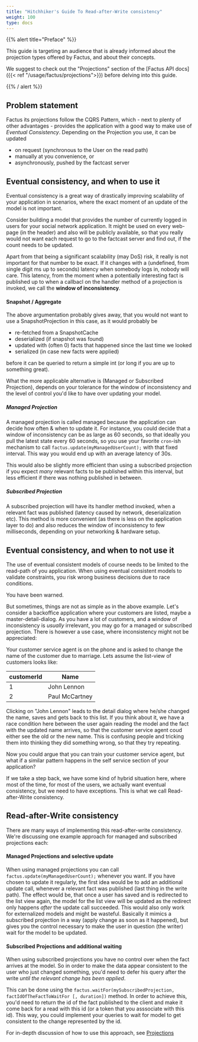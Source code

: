 ```yaml
---
title: "Hitchhiker's Guide To Read-after-Write consistency"
weight: 100
type: docs
---
```


{{% alert title="Preface" %}}

This guide is targeting an audience that is already informed about the projection types offered by Factus, and about
their concepts.

We suggest to check out the "Projections" section of the [Factus API docs]({{< ref "/usage/factus/projections">}})
before delving into this guide.

{{% / alert %}}

## Problem statement

Factus its projections follow the CQRS Pattern, which - next to plenty of other advantages - provides
the application with a good way to make use of _Eventual Consistency_.
Depending on the Projection you use, it can be updated

- on request (synchronous to the User on the read path)
- manually at you convenience, or
- asynchronously, pushed by the factcast server

## Eventual consistency, and when to use it

Eventual consistency is a great way of drastically improving scalability of your application in scenarios,
where the exact moment of an update of the model is not important.

Consider building a model that provides the number of currently logged in users for your social network application.
It might be used on every web-page (in the header) and also will be publicly available, so that you really would
not want each request to go to the factcast server and find out, if the count needs to be updated.

Apart from that being a significant scalability (may DoS) risk, it really is not important for that number
to be exact. If it changes with a (undefined, from single digit ms up to seconds) latency when somebody logs in, nobody
will care.
This latency, from the moment when a potentially interesting fact is published up to when a callbacl on the handler
method of a projection is invoked, we call the **window of inconsistency**.

#### Snapshot / Aggregate

The above argumentation probably gives away, that you would not want to use a SnapshotProjection in this case,
as it would probably be

- re-fetched from a SnapshotCache
- deserialized (if snapshot was found)
- updated with (often 0) facts that happened since the last time we looked
- serialized (in case new facts were applied)

before it can be queried to return a simple int (or long if you are up to something great).

What the more applicable alternative is (Managed or Subscribed Projection), depends
on your tolerance for the window of inconsistency and the level of control you'd like to have over
updating your model.

##### Managed Projection

A managed projection is called managed because the application can decide how often & when to update it.
For instance, you could decide that a window of inconsistency can be as large as 60 seconds, so that ideally
you pull the latest state every 60 seconds, so you use your favorite `cron`-ish mechanism to call
`factus.update(myManagedUserCount);` with that fixed interval. This way you would end up with an average
latency of 30s.

This would also be slightly more efficient than using a subscribed projection if you expect _many_
relevant facts to be published within this interval, but less efficient if there was nothing
published in between.

##### Subscribed Projection

A subscribed projection will have its handler method invoked, when a relevant fact was published
(latency caused by network, deserialization etc). This method is more convenient
(as there is less on the application layer to do) and also reduces the window of inconsistency to
few milliseconds, depending on your networking & hardware setup.

## Eventual consistency, and when to **not** use it

The use of eventual consistent models of course needs to be limited to the read-path of you application.
When using eventual consistent models to validate constraints, you risk wrong business decisions due to race conditions.

You have been warned.

But sometimes, things are not as simple as in the above example. Let's consider a backoffice application
where your customers are listed, maybe a master-detail-dialog.
As you have a lot of customers, and a window of inconsistency is _usually_ irrelevant, you may go for a
managed or subscribed projection.
There is however a use case, where inconsistency might not be appreciated:

Your customer service agent is on the phone and is asked to change the name of the customer due to marriage.
Lets assume the list-view of customers looks like:

| customerId | Name           |
| ---------- | -------------- |
| 1          | John Lennon    |
| 2          | Paul McCartney |

Clicking on "John Lennon" leads to the detail dialog where he/she changed the name, saves and gets back to this list.
If you think about it, we have a race condition here between the user again reading the model and the fact
with the updated name arrives, so that the customer service agent coud either see the old or the new name.
This is confusing people and tricking them into thinking they did something wrong, so that they try repeating.

Now you could argue that you can train your customer service agent, but what if a similar pattern happens
in the self service section of your application?

If we take a step back, we have some kind of hybrid situation here, where most of the time, for most of the
users, we actually want eventual consistency, but we need to have exceptions. This is what we call Read-after-Write
consistency.

## Read-after-Write consistency

There are many ways of implementing this read-after-write consistency. We're discussing one example approach
for managed and subscribed projections each:

#### Managed Projections and selective update

When using managed projections you can call `factus.update(myManagedUserCount);` whenever you want.
If you have chosen to update it regularly, the first idea would be to add an additional update call,
whenever a relevant fact was published (last thing in the write path).
The effect would be, that once a user has saved and is redirected to the list view again, the model
for the list view will be updated as the redirect only happens _after_ the update call succeeded.
This would also only work for externalized models and might be wasteful. Basically it mimics a
subscribed projection in a way (apply change as soon as it happened), but gives you the control necessary
to make the user in question (the writer) wait for the model to be updated.

#### Subscribed Projections and additional waiting

When using subscribed projections you have no control over when the fact arrives at the model. So
in order to make the data appear consistent to the user who just changed something, you'd need to
defer his query after the write _until the relevant change has been applied_.

This can be done using the `factus.waitFor(mySubscribedProjection, factIdOfTheFactToWaitFor [, duration])` method.
In order to achieve this, you'd need to return the id of the fact published to the client and make it
come back for a read with this id (or a token that you asssociate with this id).
This way, you could implement your queries to wait for model to get consistent to the change represented by
the id.

For in-depth discussion of how to use this approach,
see [Projections](/usage/factus/projections/types/subscribed-projection/)
